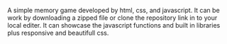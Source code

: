 A simple memory game developed by html, css, and javascript.
It can be work by downloading a zipped file or clone the repository link in to your local editer.
It can showcase the javascript functions and built in libraries plus responsive and beautifull css.
